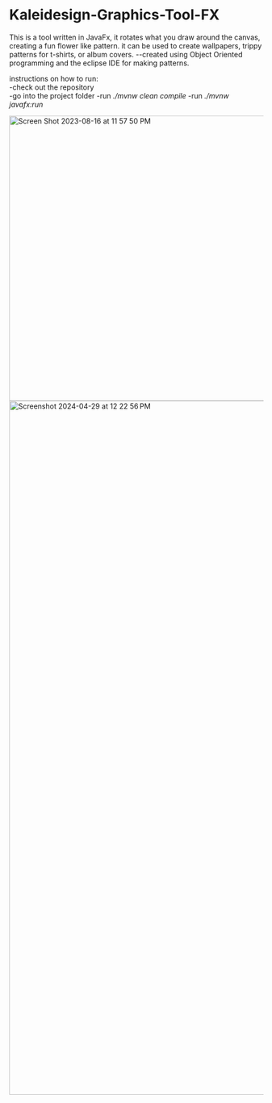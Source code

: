 # Kaleidesign-Graphics-Tool-FX
This is a tool written in JavaFx, it rotates what you draw around the canvas, creating a fun flower like pattern. it can be used to create wallpapers, trippy patterns for t-shirts, or album covers.  --created using Object Oriented programming and the eclipse IDE for making patterns.

instructions on how to run:  
-check out the repository  
-go into the project folder 
-run <em>./mvnw clean compile</em>
-run <em>./mvnw javafx:run</em>

<img width="565" alt="Screen Shot 2023-08-16 at 11 57 50 PM" src="https://github.com/xshirl1027/Kaleideign-Graphics-Tool-FX/assets/12800360/880c7694-a1ca-43ff-874d-8dda3fd6930b">
<img width="1375" alt="Screenshot 2024-04-29 at 12 22 56 PM" src="https://github.com/xshirl1027/Kaleidesign-Graphics-Tool-FX/assets/12800360/b26700e8-8ee3-49b2-a089-ae74d3754a73">

